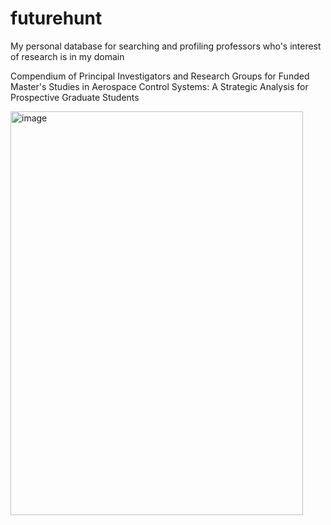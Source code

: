 # futurehunt
My personal database for searching and profiling professors who's interest of research is in my domain

Compendium of Principal Investigators and Research Groups for Funded Master's Studies in Aerospace Control Systems: A Strategic Analysis for Prospective Graduate Students


<img width="468" height="646" alt="image" src="https://github.com/user-attachments/assets/40c3e643-3b30-40a4-a207-278444032083" />
